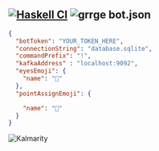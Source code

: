 [![Haskell CI](https://github.com/Miezhiko/Kalmarity/actions/workflows/haskell.yml/badge.svg)](https://github.com/Miezhiko/Kalmarity/actions/workflows/haskell.yml)
![grrge](https://user-images.githubusercontent.com/38455533/233700996-2e9837aa-00b9-4cc2-a29c-ce10249a40e1.png)
bot.json
--------

```json
{
  "botToken": "YOUR_TOKEN_HERE",
  "connectionString": "database.sqlite",
  "commandPrefix": "!",
  "kafkaAddress" : "localhost:9092",
  "eyesEmoji": {
    "name": "🦑"
  },
  "pointAssignEmoji": {

    "name": "🦞"
  }
}
```

![Kalmarity](https://user-images.githubusercontent.com/38455533/233698500-bd388142-509b-4ab8-bfa5-5b1b6e8e519f.png)

